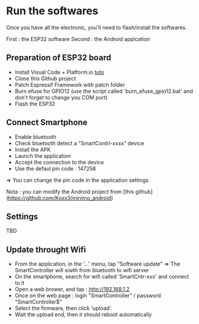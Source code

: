 # Run the softwares
Once you have all the electronic, you'll need to flash/install the softwares.

First : the ESP32 software
Second : the Android applcation

## Preparation of ESP32 board
- Install Visual Code + Platform.io [tuto](https://platformio.org/install/ide?install=vscode)
- Clone this Github project
- Patch Espressif Framework with patch folder
- Burn efuse for GPIO12 (use the script called 'burn_efuse_gpio12.bat' and don't forget to change you COM port)
- Flash the ESP32

## Connect Smartphone
- Enable bluetooth
- Check bluetooth detect a "SmartContrl-xxxx" device
- Install the APK
- Launch the application
- Accept the connection to the device
- Use the defaul pin code : 147258

=> You can change the pin code in the application settings

Nota : you can modify the Android project from [this github] (https://github.com/Koxx3/minimo_android) 

## Settings
TBD

## Update throught Wifi
- From the application, in the '...' menu, tap "Software update"
=> The SmartController will siwth from bluetooth to wifi server
- On the smartphone, search for wifi called 'SmartCntr-xxx' and connect to it
- Open a web brower, and tap : http://192.168.1.2
- Once on the web page : login "SmartController" / password "SmartController$"
- Select the firmware, then click 'upload'.
- Wait the upload end, then it should reboot automatically


